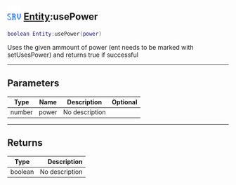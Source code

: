 ## <img src="../../.gitbook/assets/server.png" width="32" height="32" /> [Entity](../entity/README.md):usePower

```lua
boolean Entity:usePower(power)
```

Uses the given ammount of power (ent needs to be marked with setUsesPower) and returns true if successful

------
## Parameters

| Type   | Name | Description | Optional |
| ------ | ---- | ----------- | -------: |
| number | power | No description |  |


------
## Returns

| Type   | Description |
| ------ | ----------: |
| boolean | No description |

